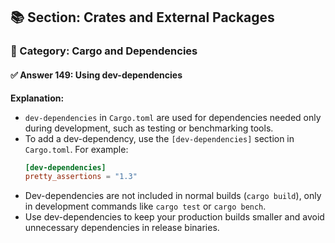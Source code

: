 ## 📚 Section: Crates and External Packages  
### 🔹 Category: Cargo and Dependencies  
#### ✅ Answer 149: Using dev-dependencies

**Explanation:**

- `dev-dependencies` in `Cargo.toml` are used for dependencies needed only during development, such as testing or benchmarking tools.
- To add a dev-dependency, use the `[dev-dependencies]` section in `Cargo.toml`. For example:
  ```toml
  [dev-dependencies]
  pretty_assertions = "1.3"
  ```
- Dev-dependencies are not included in normal builds (`cargo build`), only in development commands like `cargo test` or `cargo bench`.
- Use dev-dependencies to keep your production builds smaller and avoid unnecessary dependencies in release binaries.
